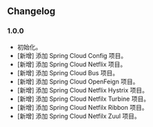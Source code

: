 ## Changelog

### 1.0.0

- 初始化。
- [新增] 添加 Spring Cloud Config 项目。
- [新增] 添加 Spring Cloud Netflix 项目。
- [新增] 添加 Spring Cloud Bus 项目。
- [新增] 添加 Spring Cloud OpenFeign 项目。
- [新增] 添加 Spring Cloud Netflix Hystrix 项目。
- [新增] 添加 Spring Cloud Netfilx Turbine 项目。
- [新增] 添加 Spring Cloud Netfilx Ribbon 项目。
- [新增] 添加 Spring Cloud Netfilx Zuul 项目。